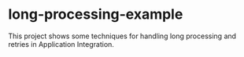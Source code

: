 # long-processing-example
This project shows some techniques for handling long processing and retries in Application Integration.
